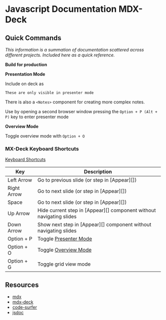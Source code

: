 # Javascript Documentation MDX-Deck



## Quick Commands

_This information is a summation of documentation scattered across different projects. Included here
as a quick reference._

**Build for production**


**Presentation Mode**

Include on deck as

```notes
These are only visible in presenter mode
```

There is also a `<Notes>` component for creating more complex notes.

Use by opening a second browser window pressing the `Option + P (Alt + P)` key to enter presenter mode


**Overview Mode**

Toggle overview mode with `Option + O`


### MX-Deck Keyboard Shortcuts

[Keyboard Shortcuts](https://github.com/jxnblk/mdx-deck#keyboard-shortcuts)

Key         | Description
----------- | -----------
Left Arrow  | Go to previous slide (or step in [Appear][])
Right Arrow | Go to next slide (or step in [Appear][])
Space       | Go to next slide (or step in [Appear][])
Up Arrow    | Hide current step in [Appear][] component without navigating slides
Down Arrow  | Show next step in [Appear][] component without navigating slides
Option + P  | Toggle [Presenter Mode](#presenter-mode)
Option + O  | Toggle [Overview Mode](#overview-mode)
Option + G  | Toggle grid view mode



## Resources

- [mdx](mdx)
- [mdx-deck](mdx-deck)
- [code-surfer](code-surfer)
- [jsdoc](jsdoc)


<!-- alias for reference links -->

[mdx]: https://github.com/mdx-js/mdx
[mdx-deck]: https://github.com/jxnblk/mdx-deck
[code-surfer]: https://github.com/pomber/code-surfer
[jsdoc]: http://usejsdoc.org/
[jsdoc-react-proptypes]:https://github.com/dxinteractive/jsdoc-react-proptypes
[require-jsdoc]:https://eslint.org/docs/rules/require-jsdoc
[valid-jsdoc]:https://eslint.org/docs/rules/valid-jsdoc
[eslint-plugin-jsdoc]:https://github.com/gajus/eslint-plugin-jsdoc
